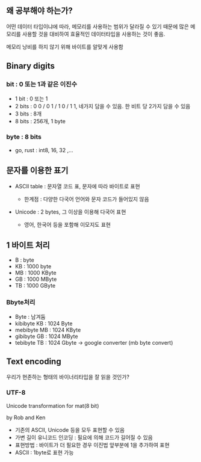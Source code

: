 ## 왜 공부해야 하는가?
어떤 데이터 타입이냐에 따라, 메모리를 사용하는 범위가 달라질 수 있기 때문에 많은 메모리를 사용할 것을 대비하여 효율적인 데이터타입을 사용하는 것이 좋음.

메모리 낭비를 하지 않기 위해 바이트를 알맞게 사용함

## Binary digits
### bit : 0 또는 1과 같은 이진수
* 1 bit : 0 또는 1
* 2 bits : 0 0 / 0 1 / 1 0 / 1 1, 네가지 담을 수 있음. 한 비트 당 2가지 담을 수 있음
* 3 bits : 8개
* 8 bits : 256개, 1 byte

### byte : 8 bits
* go, rust : int8, 16, 32 ,...

## 문자를 이용한 표기
* ASCII table : 문자열 코드 표, 문자에 따라 바이트로 표현
    * 한계점 : 다양한 다국어 언어와 문자 코드가 들어있지 않음
    
* Unicode : 2 bytes, 그 이상을 이용해 다국어 표현
    * 영어, 한국어 등을 포함해 이모지도 표현
    
## 1 바이트 처리
* B : byte
* KB : 1000 byte
* MB : 1000 KByte
* GB : 1000 MByte
* TB : 1000 GByte

### Bbyte처리
* Byte : 남겨둠
* kibibyte KB : 1024 Byte
* mebibyte MB : 1024 KByte
* gibibyte GB : 1024 MByte
* tebibyte TB : 1024 Gbyte
-> google converter (mb byte convert)
  
## Text encoding
우리가 현존하는 형태의 바이너리타입을 잘 읽을 것인가?
### UTF-8 
Unicode transformation for mat(8 bit)

by Rob and Ken

* 기존의 ASCII, Unicode 등을 모두 표현할 수 있음
* 가변 길이 유니코드 인코딩 : 필요에 의해 코드가 길어질 수 있음
* 표현방법 : 바이트가 더 필요한 경우 이진법 앞부분에 1을 추가하여 표현 
* ASCII : 1byte로 표현 가능